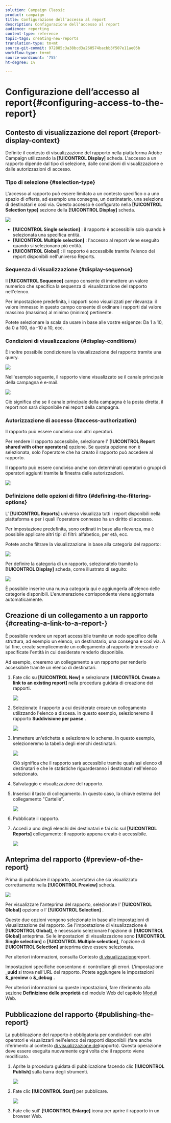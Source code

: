 ```yaml
---
solution: Campaign Classic
product: campaign
title: Configurazione dell’accesso al report
description: Configurazione dell’accesso al report
audience: reporting
content-type: reference
topic-tags: creating-new-reports
translation-type: tm+mt
source-git-commit: 972885c3a38bcd3a260574bacbb3f507e11ae05b
workflow-type: tm+mt
source-wordcount: '755'
ht-degree: 1%

---
```



# Configurazione dell’accesso al report{#configuring-access-to-the-report}

## Contesto di visualizzazione del report {#report-display-context}

Definite il contesto di visualizzazione del rapporto nella piattaforma Adobe Campaign  utilizzando la **[!UICONTROL Display]** scheda. L&#39;accesso a un rapporto dipende dal tipo di selezione, dalle condizioni di visualizzazione e dalle autorizzazioni di accesso.

### Tipo di selezione {#selection-type}

L&#39;accesso al rapporto può essere limitato a un contesto specifico o a uno spazio di offerta, ad esempio una consegna, un destinatario, una selezione di destinatari e così via. Questo accesso è configurato nella **[!UICONTROL Selection type]** sezione della **[!UICONTROL Display]** scheda.

![](assets/s_ncs_advuser_report_visibility_4.png)

* **[!UICONTROL Single selection]** : il rapporto è accessibile solo quando è selezionata una specifica entità.
* **[!UICONTROL Multiple selection]** : l&#39;accesso al report viene eseguito quando si selezionano più entità.
* **[!UICONTROL Global]** : il rapporto è accessibile tramite l&#39;elenco dei report disponibili nell&#39;universo Reports.

### Sequenza di visualizzazione {#display-sequence}

Il **[!UICONTROL Sequence]** campo consente di immettere un valore numerico che specifica la sequenza di visualizzazione del rapporto nell&#39;elenco.

Per impostazione predefinita, i rapporti sono visualizzati per rilevanza: il valore immesso in questo campo consente di ordinare i rapporti dal valore massimo (massimo) al minimo (minimo) pertinente.

Potete selezionare la scala da usare in base alle vostre esigenze: Da 1 a 10, da 0 a 100, da -10 a 10, ecc.

### Condizioni di visualizzazione {#display-conditions}

È inoltre possibile condizionare la visualizzazione del rapporto tramite una query.

![](assets/s_ncs_advuser_report_visibility_5.png)

Nell&#39;esempio seguente, il rapporto viene visualizzato se il canale principale della campagna è e-mail.

![](assets/s_ncs_advuser_report_visibility_6.png)

Ciò significa che se il canale principale della campagna è la posta diretta, il report non sarà disponibile nei report della campagna.

### Autorizzazione di accesso {#access-authorization}

Il rapporto può essere condiviso con altri operatori.

Per rendere il rapporto accessibile, selezionare l&#39; **[!UICONTROL Report shared with other operators]** opzione. Se questa opzione non è selezionata, solo l&#39;operatore che ha creato il rapporto può accedere al rapporto.

Il rapporto può essere condiviso anche con determinati operatori o gruppi di operatori aggiunti tramite la finestra delle autorizzazioni.

![](assets/s_ncs_advuser_report_visibility_8.png)

### Definizione delle opzioni di filtro {#defining-the-filtering-options}

L&#39; **[!UICONTROL Reports]** universo visualizza tutti i report disponibili nella piattaforma e per i quali l&#39;operatore connesso ha un diritto di accesso.

Per impostazione predefinita, sono ordinati in base alla rilevanza, ma è possibile applicare altri tipi di filtri: alfabetico, per età, ecc.

Potete anche filtrare la visualizzazione in base alla categoria del rapporto:

![](assets/report_ovv_select_type.png)

Per definire la categoria di un rapporto, selezionatelo tramite la **[!UICONTROL Display]** scheda, come illustrato di seguito:

![](assets/report_select_category.png)

È possibile inserire una nuova categoria qui e aggiungerla all&#39;elenco delle categorie disponibili. L&#39;enumerazione corrispondente viene aggiornata automaticamente.

## Creazione di un collegamento a un rapporto {#creating-a-link-to-a-report-}

È possibile rendere un report accessibile tramite un nodo specifico della struttura, ad esempio un elenco, un destinatario, una consegna e così via. A tal fine, create semplicemente un collegamento al rapporto interessato e specificate l&#39;entità in cui desiderate renderlo disponibile.

Ad esempio, creeremo un collegamento a un rapporto per renderlo accessibile tramite un elenco di destinatari.

1. Fate clic su **[!UICONTROL New]** e selezionate **[!UICONTROL Create a link to an existing report]** nella procedura guidata di creazione dei rapporti.

   ![](assets/s_ncs_advuser_report_wizard_link_01.png)

1. Selezionate il rapporto a cui desiderate creare un collegamento utilizzando l&#39;elenco a discesa. In questo esempio, selezioneremo il rapporto **Suddivisione per paese** .

   ![](assets/s_ncs_advuser_report_wizard_link_02.png)

1. Immettere un&#39;etichetta e selezionare lo schema. In questo esempio, selezioneremo la tabella degli elenchi destinatari.

   ![](assets/s_ncs_advuser_report_wizard_link_03.png)

   Ciò significa che il rapporto sarà accessibile tramite qualsiasi elenco di destinatari e che le statistiche riguarderanno i destinatari nell&#39;elenco selezionato.

1. Salvataggio e visualizzazione del rapporto.
1. Inserisci il tasto di collegamento. In questo caso, la chiave esterna del collegamento &quot;Cartelle&quot;.

   ![](assets/s_ncs_advuser_report_wizard_link_04.png)

1. Pubblicate il rapporto.
1. Accedi a uno degli elenchi dei destinatari e fai clic sul **[!UICONTROL Reports]** collegamento: il rapporto appena creato è accessibile.

   ![](assets/s_ncs_advuser_report_wizard_link_05.png)

## Anteprima del rapporto {#preview-of-the-report}

Prima di pubblicare il rapporto, accertatevi che sia visualizzato correttamente nella **[!UICONTROL Preview]** scheda.

![](assets/s_ncs_advuser_report_preview_01.png)

Per visualizzare l&#39;anteprima del rapporto, selezionate l&#39; **[!UICONTROL Global]** opzione o l&#39; **[!UICONTROL Selection]** .

Queste due opzioni vengono selezionate in base alle impostazioni di visualizzazione del rapporto. Se l&#39;impostazione di visualizzazione è **[!UICONTROL Global]**, è necessario selezionare l&#39;opzione di **[!UICONTROL Global]** anteprima. Se le impostazioni di visualizzazione sono **[!UICONTROL Single selection]** o **[!UICONTROL Multiple selection]**, l&#39;opzione di **[!UICONTROL Selection]** anteprima deve essere selezionata.

Per ulteriori informazioni, consulta Contesto [di visualizzazione](#report-display-context)report.

Impostazioni specifiche consentono di controllare gli errori. L&#39;impostazione **_uuid** si trova nell&#39;URL del rapporto. Potete aggiungere le impostazioni **&amp;_preview** o **&amp;_debug** .

Per ulteriori informazioni su queste impostazioni, fare riferimento alla sezione **Definizione delle proprietà** del modulo Web del capitolo [Moduli](../../web/using/about-web-forms.md) Web.

## Pubblicazione del rapporto {#publishing-the-report}

La pubblicazione del rapporto è obbligatoria per condividerli con altri operatori e visualizzarli nell&#39;elenco dei rapporti disponibili (fare anche riferimento al contesto [di visualizzazione del](#report-display-context)rapporto). Questa operazione deve essere eseguita nuovamente ogni volta che il rapporto viene modificato.

1. Aprite la procedura guidata di pubblicazione facendo clic **[!UICONTROL Publish]** sulla barra degli strumenti.

   ![](assets/s_ncs_advuser_report_publish_01.png)

1. Fate clic **[!UICONTROL Start]** per pubblicare.

   ![](assets/s_ncs_advuser_report_publish_02.png)

1. Fate clic sull&#39; **[!UICONTROL Enlarge]** icona per aprire il rapporto in un browser Web.

